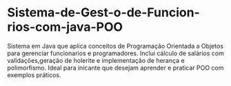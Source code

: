 # Sistema-de-Gest-o-de-Funcion-rios-com-java-POO
Sistema em Java que aplica conceitos de Programação Orientada a Objetos para gerenciar funcionarios e programadores.  Inclui cálculo de salários com validações,geração de holerite e implementação de herança e polimorfismo. Ideal para inicante que desejam aprender e praticar POO com exemplos práticos.
